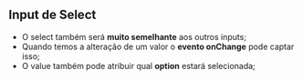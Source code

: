 ## Input de Select

- O select também será **muito semelhante** aos outros inputs;
- Quando temos a alteração de um valor o **evento onChange** pode captar isso;
- O value também pode atribuir qual **option** estará selecionada;
